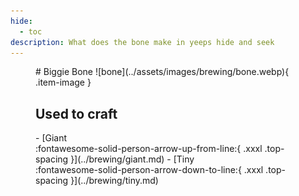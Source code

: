 ```yaml
---
hide:
  - toc
description: What does the bone make in yeeps hide and seek
---
```

<figure markdown="1">
# Biggie Bone
![bone](../assets/images/brewing/bone.webp){ .item-image }

## Used to craft

<div class="grid cards" markdown>
- [Giant <br />:fontawesome-solid-person-arrow-up-from-line:{ .xxxl .top-spacing }](../brewing/giant.md)
- [Tiny <br />:fontawesome-solid-person-arrow-down-to-line:{ .xxxl .top-spacing }](../brewing/tiny.md)
</div>
</figure>
